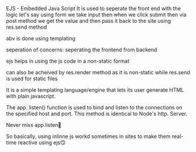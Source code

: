 EJS - Embedded Java Script
It is used to seperate the front end with the logic
let's say using form we take input then when we click submit then 
via post method we get the value and then pass it back to the site using res.send method

abv is done using templating
 

 seperation of concerns: 
    seperating the frontend from backend

ejs helps in using the js code in a non-static format

can also be acheived by res.render method as it is non-static while res.send is used for static
files

It is a simple templating language/engine that lets its user generate HTML with plain javascript.

The app. listen() function is used to bind and listen to the connections on the specified host and port. This method is identical to Node's http. Server.


Never miss app.listen🥲

So basically, using inlinne js workd sometimes in sites to make them real-time reactive using ejs🙃